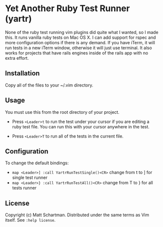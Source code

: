 Yet Another Ruby Test Runner (yartr)
=====

None of the ruby test running vim plugins did quite what I wanted, so I made this. It runs vanilla ruby tests on Mac OS X. I can add support for rspec and more configuration options if there is any demand. If you have iTerm, it will run tests in a new iTerm window, otherwise it will just use terminal. It also works for projects that have rails engines inside of the rails app with no extra effort.

## Installation

Copy all of the files to your ~/.vim directory.

## Usage

You must use this from the root directory of your project.

* Press `<Leader>t` to run the test under your cursor if you are editing a ruby test file. You can run this with your cursor anywhere in the test.

* Press `<Leader>T` to run all of the tests in the current file.

## Configuration

To change the default bindings:

* `map <Leader>] :call YartrRunTestSingle()<CR>` change from <Leader>t to <Leader>] for single test runner
* `map <Leader>} :call YartrRunTestAll()<CR>` change from <Leader>T to <Leader>} for all tests runner

## License

Copyright (c) Matt Schartman.  Distributed under the same terms as Vim itself.
See `:help license`.
